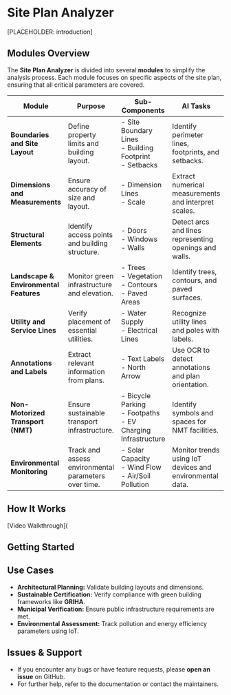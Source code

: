 # **Site Plan Analyzer**
[PLACEHOLDER: introduction]


## **Modules Overview**  
The **Site Plan Analyzer** is divided into several **modules** to simplify the analysis process. Each module focuses on specific aspects of the site plan, ensuring that all critical parameters are covered.

| **Module**                     | **Purpose**                                      | **Sub-Components**                                     | **AI Tasks**                                          |
|---------------------------------|--------------------------------------------------|-------------------------------------------------------|------------------------------------------------------|
| **Boundaries and Site Layout**  | Define property limits and building layout.      | - Site Boundary Lines <br> - Building Footprint <br> - Setbacks | Identify perimeter lines, footprints, and setbacks. |
| **Dimensions and Measurements** | Ensure accuracy of size and layout.              | - Dimension Lines <br> - Scale                        | Extract numerical measurements and interpret scales. |
| **Structural Elements**         | Identify access points and building structure.  | - Doors <br> - Windows <br> - Walls                   | Detect arcs and lines representing openings and walls. |
| **Landscape & Environmental Features** | Monitor green infrastructure and elevation. | - Trees <br> - Vegetation <br> - Contours <br> - Paved Areas | Identify trees, contours, and paved surfaces. |
| **Utility and Service Lines**   | Verify placement of essential utilities.        | - Water Supply <br> - Electrical Lines                | Recognize utility lines and poles with labels. |
| **Annotations and Labels**      | Extract relevant information from plans.        | - Text Labels <br> - North Arrow                      | Use OCR to detect annotations and plan orientation. |
| **Non-Motorized Transport (NMT)** | Ensure sustainable transport infrastructure. | - Bicycle Parking <br> - Footpaths <br> - EV Charging Infrastructure | Identify symbols and spaces for NMT facilities. |
| **Environmental Monitoring**    | Track and assess environmental parameters over time. | - Solar Capacity <br> - Wind Flow <br> - Air/Soil Pollution | Monitor trends using IoT devices and environmental data. |



## **How It Works**

[Video Walkthrough](

## **Getting Started**

## **Use Cases**  
- **Architectural Planning:** Validate building layouts and dimensions.
- **Sustainable Certification:** Verify compliance with green building frameworks like **GRIHA**.
- **Municipal Verification:** Ensure public infrastructure requirements are met.
- **Environmental Assessment:** Track pollution and energy efficiency parameters using IoT.

## **Issues & Support**  
- If you encounter any bugs or have feature requests, please **open an issue** on GitHub.  
- For further help, refer to the documentation or contact the maintainers.
